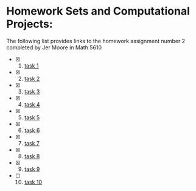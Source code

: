 # Homework Sets and Computational Projects:

The following list provides links to the homework assignment number 2 completed by Jer Moore in Math 5610 

- [X] 1. [task 1](https://thedegreeisalie.github.io/homework/hw2/task1)
- [X] 2. [task 2](https://thedegreeisalie.github.io/homework/hw2/task2)
- [X] 3. [task 3](https://thedegreeisalie.github.io/homework/hw2/task3)
- [X] 4. [task 4](https://thedegreeisalie.github.io/homework/hw2/task4)
- [X] 5. [task 5](https://thedegreeisalie.github.io/homework/hw2/task5)
- [X] 6. [task 6](https://thedegreeisalie.github.io/homework/hw2/task6)
- [X] 7. [task 7](https://thedegreeisalie.github.io/homework/hw2/task7)
- [X] 8. [task 8](https://thedegreeisalie.github.io/homework/hw2/task8)
- [X] 9. [task 9](https://thedegreeisalie.github.io/homework/hw2/task9)
- [ ] 10. [task 10](https://thedegreeisalie.github.io/homework/hw2/task10)
